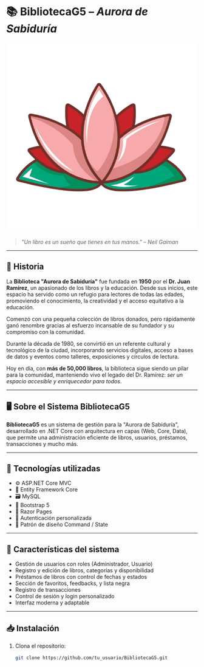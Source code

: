 # 📚 BibliotecaG5 – *Aurora de Sabiduría*

![Flor de Loto](PrograAvanBibliotecaV2/PrograAvanBibliotecaV2/PrograAvanBiblioteca/PrograAvanBiblioteca/wwwroot/images/lotto.png)

> *"Un libro es un sueño que tienes en tus manos." – Neil Gaiman*

---

## 🌟 Historia

La **Biblioteca "Aurora de Sabiduría"** fue fundada en **1950** por el **Dr. Juan Ramírez**, un apasionado de los libros y la educación. Desde sus inicios, este espacio ha servido como un refugio para lectores de todas las edades, promoviendo el conocimiento, la creatividad y el acceso equitativo a la educación.

Comenzó con una pequeña colección de libros donados, pero rápidamente ganó renombre gracias al esfuerzo incansable de su fundador y su compromiso con la comunidad.

Durante la década de 1980, se convirtió en un referente cultural y tecnológico de la ciudad, incorporando servicios digitales, acceso a bases de datos y eventos como talleres, exposiciones y círculos de lectura.

Hoy en día, con **más de 50,000 libros**, la biblioteca sigue siendo un pilar para la comunidad, manteniendo vivo el legado del Dr. Ramírez: *ser un espacio accesible y enriquecedor para todos*.

---

## 🖥️ Sobre el Sistema BibliotecaG5

**BibliotecaG5** es un sistema de gestión para la "Aurora de Sabiduría", desarrollado en .NET Core con arquitectura en capas (Web, Core, Data), que permite una administración eficiente de libros, usuarios, préstamos, transacciones y mucho más.

---

## 🔧 Tecnologías utilizadas

- ⚙️ ASP.NET Core MVC
- 🧱 Entity Framework Core
- 🗃️ MySQL
- 🎨 Bootstrap 5
- 📄 Razor Pages
- 🔐 Autenticación personalizada
- 🧠 Patrón de diseño Command / State

---

## 🚀 Características del sistema

- Gestión de usuarios con roles (Administrador, Usuario)
- Registro y edición de libros, categorías y disponibilidad
- Préstamos de libros con control de fechas y estados
- Sección de favoritos, feedbacks, y lista negra
- Registro de transacciones
- Control de sesión y login personalizado
- Interfaz moderna y adaptable

---

## 📥 Instalación

1. Clona el repositorio:
   ```bash
   git clone https://github.com/tu_usuario/BibliotecaG5.git
